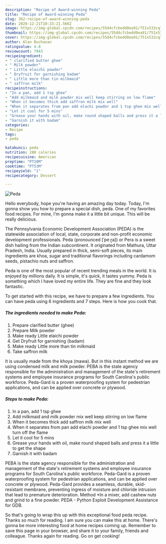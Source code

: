 ```yaml
---
description: "Recipe of Award-winning Peda"
title: "Recipe of Award-winning Peda"
slug: 362-recipe-of-award-winning-peda
date: 2020-12-21T10:33:21.566Z
image: https://img-global.cpcdn.com/recipes/55d4cfcbedd0ea91/751x532cq70/peda-recipe-main-photo.jpg
thumbnail: https://img-global.cpcdn.com/recipes/55d4cfcbedd0ea91/751x532cq70/peda-recipe-main-photo.jpg
cover: https://img-global.cpcdn.com/recipes/55d4cfcbedd0ea91/751x532cq70/peda-recipe-main-photo.jpg
author: Alan Buchanan
ratingvalue: 4.8
reviewcount: 7943
recipeingredient:
- " clarified butter ghee"
- " Milk powder"
- " Little elaichi powder"
- " Dryfruit for garnishing badam"
- " Little more than tin milkmaid"
- " saffron milk"
recipeinstructions:
- "In a pan, add 1 tsp ghee"
- "Add milkmaid and milk powder mix well keep stirring on low flame"
- "When it becomes thick add saffron milk mix well"
- "When it separates from pan add elachi powder and 1 tsp ghee mix well turn off the flame"
- "Let it cool for 5 mins"
- "Grease your hands with oil, make round shaped balls and press it a little to get the shape"
- "Garnish it with badam"
categories:
- Recipe
tags:
- peda

katakunci: peda 
nutrition: 280 calories
recipecuisine: American
preptime: "PT10M"
cooktime: "PT53M"
recipeyield: "1"
recipecategory: Dessert

---
```



![Peda](https://img-global.cpcdn.com/recipes/55d4cfcbedd0ea91/751x532cq70/peda-recipe-main-photo.jpg)

Hello everybody, hope you're having an amazing day today. Today, I'm gonna show you how to prepare a special dish, peda. One of my favorites food recipes. For mine, I'm gonna make it a little bit unique. This will be really delicious.

The Pennsylvania Economic Development Association (PEDA) is the statewide association of local, state, corporate and non-profit economic development professionals. Peda (pronounced [ˈpeːɽa]) or Pera is a sweet dish hailing from the Indian subcontinent. It originated from Mathura, Uttar Pradesh, India. Usually prepared in thick, semi-soft pieces, its main ingredients are khoa, sugar and traditional flavorings including cardamom seeds, pistachio nuts and saffron.

Peda is one of the most popular of recent trending meals in the world. It is enjoyed by millions daily. It is simple, it's quick, it tastes yummy. Peda is something which I have loved my entire life. They are fine and they look fantastic.


To get started with this recipe, we have to prepare a few ingredients. You can have peda using 6 ingredients and 7 steps. Here is how you cook that.

<!--inarticleads1-->

##### The ingredients needed to make Peda:

1. Prepare  clarified butter (ghee)
1. Prepare  Milk powder
1. Make ready  Little elaichi powder
1. Get  Dryfruit for garnishing (badam)
1. Make ready  Little more than tin milkmaid
1. Take  saffron milk


It is usually made from the khoya (mawa). But in this instant method we are using condensed milk and milk powder. PEBA is the state agency responsible for the administration and management of the state&#39;s retirement systems and employee insurance programs for South Carolina&#39;s public workforce. Peda-Gard is a proven waterproofing system for pedestrian applications, and can be applied over concrete or plywood. 

<!--inarticleads2-->

##### Steps to make Peda:

1. In a pan, add 1 tsp ghee
1. Add milkmaid and milk powder mix well keep stirring on low flame
1. When it becomes thick add saffron milk mix well
1. When it separates from pan add elachi powder and 1 tsp ghee mix well turn off the flame
1. Let it cool for 5 mins
1. Grease your hands with oil, make round shaped balls and press it a little to get the shape
1. Garnish it with badam


PEBA is the state agency responsible for the administration and management of the state&#39;s retirement systems and employee insurance programs for South Carolina&#39;s public workforce. Peda-Gard is a proven waterproofing system for pedestrian applications, and can be applied over concrete or plywood. Peda-Gard provides a seamless, durable, skid-resistant membrane, preventing ingress of moisture and chloride intrusion that lead to premature deterioration. Method *In a mixer, add cashew nuts and grind to a fine powder. PEDA - Python Exploit Development Assistance for GDB. 

So that's going to wrap this up with this exceptional food peda recipe. Thanks so much for reading. I am sure you can make this at home. There's gonna be more interesting food at home recipes coming up. Remember to save this page in your browser, and share it to your family, friends and colleague. Thanks again for reading. Go on get cooking!
